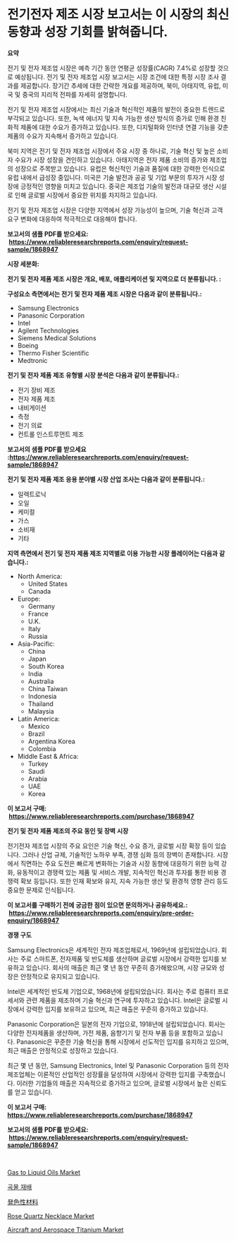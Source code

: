 <p><h1>전기전자 제조 시장 보고서는 이 시장의 최신 동향과 성장 기회를 밝혀줍니다.</h1></p><p><strong>요약</strong></p>
<p><p>전기 및 전자 제조업 시장은 예측 기간 동안 연평균 성장률(CAGR) 7.4%로 성장할 것으로 예상됩니다. 전기 및 전자 제조업 시장 보고서는 시장 조건에 대한 특정 시장 조사 결과를 제공합니다. 장기간 추세에 대한 간략한 개요를 제공하며, 북미, 아태지역, 유럽, 미국 및 중국의 지리적 전파를 자세히 설명합니다.</p><p>전기 및 전자 제조업 시장에서는 최신 기술과 혁신적인 제품의 발전이 중요한 트렌드로 부각되고 있습니다. 또한, 녹색 에너지 및 지속 가능한 생산 방식의 증가로 인해 환경 친화적 제품에 대한 수요가 증가하고 있습니다. 또한, 디지털화와 인터넷 연결 기능을 갖춘 제품의 수요가 지속해서 증가하고 있습니다.</p><p>북미 지역은 전기 및 전자 제조업 시장에서 주요 시장 중 하나로, 기술 혁신 및 높은 소비자 수요가 시장 성장을 견인하고 있습니다. 아태지역은 전자 제품 소비의 증가와 제조업의 성장으로 주목받고 있습니다. 유럽은 혁신적인 기술과 품질에 대한 강력한 인식으로 유럽 내에서 급성장 중입니다. 미국은 기술 발전과 공공 및 기업 부문의 투자가 시장 성장에 긍정적인 영향을 미치고 있습니다. 중국은 제조업 기술의 발전과 대규모 생산 시설로 인해 글로벌 시장에서 중요한 위치를 차지하고 있습니다.</p><p>전기 및 전자 제조업 시장은 다양한 지역에서 성장 가능성이 높으며, 기술 혁신과 고객 요구 변화에 대응하여 적극적으로 대응해야 합니다.</p></p>
<p><strong>보고서의 샘플 PDF를 받으세요: &nbsp;<a href="https://www.reliableresearchreports.com/enquiry/request-sample/1868947">https://www.reliableresearchreports.com/enquiry/request-sample/1868947</a></strong></p>
<p><strong>시장 세분화:</strong></p>
<p><strong> 전기 및 전자 제품 제조 시장은 개요, 배포, 애플리케이션 및 지역으로 더 분류됩니다. :</strong></p>
<p><strong>구성요소 측면에서는 전기 및 전자 제품 제조 시장은 다음과 같이 분류됩니다.:</strong></p>
<p><ul><li>Samsung Electronics</li><li>Panasonic Corporation</li><li>Intel</li><li>Agilent Technologies</li><li>Siemens Medical Solutions</li><li>Boeing</li><li>Thermo Fisher Scientific</li><li>Medtronic</li></ul></p>
<p><strong> 전기 및 전자 제품 제조 유형별 시장 분석은 다음과 같이 분류됩니다.:</strong></p>
<p><ul><li>전기 장비 제조</li><li>전자 제품 제조</li><li>내비게이션</li><li>측정</li><li>전기 의료</li><li>컨트롤 인스트루먼트 제조</li></ul></p>
<p><strong>보고서의 샘플 PDF를 받으세요 :<a href="https://www.reliableresearchreports.com/enquiry/request-sample/1868947">https://www.reliableresearchreports.com/enquiry/request-sample/1868947</a></strong></p>
<p><strong> 전기 및 전자 제품 제조 응용 분야별 시장 산업 조사는 다음과 같이 분류됩니다.:</strong></p>
<p><ul><li>일렉트로닉</li><li>오일</li><li>케미컬</li><li>가스</li><li>소비재</li><li>기타</li></ul></p>
<p><strong>지역 측면에서 전기 및 전자 제품 제조 지역별로 이용 가능한 시장 플레이어는 다음과 같습니다.:</strong></p>
<p><ul>
    <li>
        North America:
        <ul>
            <li>United States</li>
            <li>Canada</li>
        </ul>
    </li>
    <li>
        Europe:
        <ul>
            <li>Germany</li>
            <li>France</li>
            <li>U.K.</li>
            <li>Italy</li>
            <li>Russia</li>
        </ul>
    </li>
    <li>
        Asia-Pacific:
        <ul>
            <li>China</li>
            <li>Japan</li>
            <li>South Korea</li>
            <li>India</li>
            <li>Australia</li>
            <li>China Taiwan</li>
            <li>Indonesia</li>
            <li>Thailand</li>
            <li>Malaysia</li>
        </ul>
    </li>
    <li>
        Latin America:
        <ul>
            <li>Mexico</li>
            <li>Brazil</li>
            <li>Argentina Korea</li>
            <li>Colombia</li>
        </ul>
    </li>
    <li>
        Middle East & Africa:
        <ul>
            <li>Turkey</li>
            <li>Saudi</li>
            <li>Arabia</li>
            <li>UAE</li>
            <li>Korea</li>
        </ul>
    </li>
    </ul></p>
<p><strong>이 보고서 구매: &nbsp;<a href="https://www.reliableresearchreports.com/purchase/1868947">https://www.reliableresearchreports.com/purchase/1868947</a></strong></p>
<p><strong>전기 및 전자 제품 제조의 주요 동인 및 장벽 시장</strong></p>
<p><p>전기전자 제조업 시장의 주요 요인은 기술 혁신, 수요 증가, 글로벌 시장 확장 등이 있습니다. 그러나 산업 규제, 기술적인 노하우 부족, 경쟁 심화 등의 장벽이 존재합니다. 시장에서 직면하는 주요 도전은 빠르게 변화하는 기술과 시장 동향에 대응하기 위한 능력 강화, 유동적이고 경쟁력 있는 제품 및 서비스 개발, 지속적인 혁신과 투자를 통한 비용 경쟁력 확보 등입니다. 또한 인재 확보와 유지, 지속 가능한 생산 및 환경적 영향 관리 등도 중요한 문제로 인식됩니다.</p></p>
<p><strong>이 보고서를 구매하기 전에 궁금한 점이 있으면 문의하거나 공유하세요.: &nbsp;<a href="https://www.reliableresearchreports.com/enquiry/pre-order-enquiry/1868947">https://www.reliableresearchreports.com/enquiry/pre-order-enquiry/1868947</a></strong></p>
<p><strong>경쟁 구도</strong></p>
<p><p>Samsung Electronics은 세계적인 전자 제조업체로서, 1969년에 설립되었습니다. 회사는 주로 스마트폰, 전자제품 및 반도체를 생산하며 글로벌 시장에서 강력한 입지를 보유하고 있습니다. 회사의 매출은 최근 몇 년 동안 꾸준히 증가해왔으며, 시장 규모와 성장은 안정적으로 유지되고 있습니다.</p><p>Intel은 세계적인 반도체 기업으로, 1968년에 설립되었습니다. 회사는 주로 컴퓨터 프로세서와 관련 제품을 제조하며 기술 혁신과 연구에 투자하고 있습니다. Intel은 글로벌 시장에서 강력한 입지를 보유하고 있으며, 최근 매출은 꾸준히 증가하고 있습니다.</p><p>Panasonic Corporation은 일본의 전자 기업으로, 1918년에 설립되었습니다. 회사는 다양한 전자제품을 생산하며, 가전 제품, 음향기기 및 전자 부품 등을 포함하고 있습니다. Panasonic은 꾸준한 기술 혁신을 통해 시장에서 선도적인 입지를 유지하고 있으며, 최근 매출은 안정적으로 성장하고 있습니다.</p><p>최근 몇 년 동안, Samsung Electronics, Intel 및 Panasonic Corporation 등의 전자 제조업체는 이론적인 산업적인 성장률을 달성하여 시장에서 강력한 입지를 구축했습니다. 이러한 기업들의 매출은 지속적으로 증가하고 있으며, 글로벌 시장에서 높은 신뢰도를 얻고 있습니다.</p></p>
<p><strong>이 보고서 구매: &nbsp; <a href="https://www.reliableresearchreports.com/purchase/1868947">https://www.reliableresearchreports.com/purchase/1868947</a></strong></p>
<p><strong>보고서의 샘플 PDF를 받으세요: &nbsp;<a href="https://www.reliableresearchreports.com/enquiry/request-sample/1868947">https://www.reliableresearchreports.com/enquiry/request-sample/1868947</a></strong><strong></strong></p>
<p>&nbsp;</p>
<p><p><a href="https://issuu.com/reportprime-2/docs/gas-to-liquid-oils-market-size-2030.pptx">Gas to Liquid Oils Market</a></p><p><a href="https://github.com/mpodehpw07370073/Market-Research-Report-List-1/blob/main/22106213076.md">곡물 재배</a></p><p><a href="https://github.com/nxboeu02965442/Market-Research-Report-List-1/blob/main/71769223533.md">発色性材料</a></p><p><a href="https://github.com/FassouRP/Market-Research-Report-List-3/blob/main/rose-quartz-necklace-market.md">Rose Quartz Necklace Market</a></p><p><a href="https://issuu.com/reportprime-2/docs/aircraft-and-aerospace-titanium-market-size-2030.p">Aircraft and Aerospace Titanium Market</a></p></p>